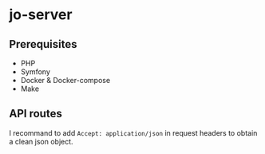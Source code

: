# jo-server

## Prerequisites

  - PHP
  - Symfony
  - Docker & Docker-compose
  - Make
  
## API routes

I recommand to add `Accept: application/json` in request headers to obtain a clean json object.
